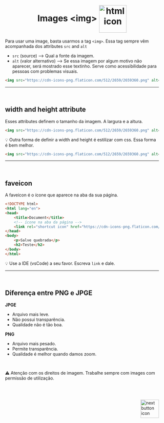 <!-- title -->
<h1 align="center">
    <span>Images &lt;img&gt;</span>
    <img src="https://cdn-icons-png.flaticon.com/512/2659/2659360.png" alt="html icon" width="90px" align="center" >
</h1>

Para usar uma image, basta usarmos a tag `<img>`. Essa tag sempre vêm acompanhada dos attributes `src` and `alt`

- `src` (source) --> Qual a fonte da imagem.
- `alt` (valor alternativo) -->  Se essa imagem por algum motivo não aparecer, será mostrado esse textinho. Serve como acessibilidade para pessoas com problemas visuais.

```html
<img src="https://cdn-icons-png.flaticon.com/512/2659/2659360.png" alt="ícone de uma fotografia">
```

<hr>
<br>

## width and height attribute
Esses attributes definem o tamanho da imagem. A largura e a altura.

```html
<img src="https://cdn-icons-png.flaticon.com/512/2659/2659360.png" alt="ícone de uma fotografia" width="200px" height="300px">
```

💡 Outra forma de definir a width and height é estilizar com css. Essa forma é bem melhor.

```html
<img src="https://cdn-icons-png.flaticon.com/512/2659/2659360.png" alt="ícone de uma fotografia" style="width:200px; height:400px">
```

<hr>
<br>

## faveicon
A faveicon é o ícone que aparece na aba da sua página.

```html
<!DOCTYPE html>
<html lang="en">
<head>
    <title>Document</title>
    <!-- ícone na aba da página -->
    <link rel="shortcut icon" href="https://cdn-icons-png.flaticon.com/512/2822/2822342.png" type="image/x-icon">
</head>
<body>
    <p>Salve quebrada</p>
    <h2>Teste</h2>
</body>
</html>
```
💡  Use a IDE (vsCode) a seu favor. Escreva `link` e dale.


<hr>
<br>

<h2>Diferença entre PNG e JPGE</h2>

**JPGE**
- Arquivo mais leve.
- Não possui transparência.
- Qualidade não é tão boa.

**PNG**
- Arquivo mais pesado.
- Permite transparência.
- Qualidade é melhor quando damos zoom.

<br>

⚠️ Atenção com os direitos de imagem. Trabalhe sempre com images com permissão de utilização.


<br>
<br>

<!-- Next page button-->
[<img src="https://cdn-icons-png.flaticon.com/512/5553/5553581.png" alt="next button icon" width="60px" align="right">](../6.tables/tables.md)